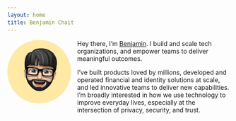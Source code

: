 ```yaml
---
layout: home
title: Benjamin Chait
---
```

<img src="/assets/img/IMG_0534.jpeg" alt="Benjamin memoji" style="float: left; width: 9rem; border-radius: 50%; margin: 0 1em 1em 0;" />

<p>Hey there, I’m <a href="/about">Benjamin</a>. I build and scale tech organizations, and empower teams to deliver meaningful outcomes.</p>

<p>I’ve built products loved by millions, developed and operated financial and identity solutions at scale, and led innovative teams to deliver new capabilities. I’m broadly interested in how we use technology to improve everyday lives, especially at the intersection of privacy, security, and trust.</p>

<!-- indie auth https://indieweb.org/rel-me and https://indielogin.com/setup -->
<link href="https://twitter.com/benjaminchait" rel="me">
<link href="https://github.com/benjaminchait" rel="me">
<!-- end indie auth -->
